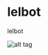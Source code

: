 lelbot
======

lelbot

![alt tag](https://raw.githubusercontent.com/lelbot/lelbot/master/media/lelbot.png)
